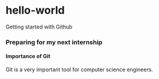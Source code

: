 # hello-world
Getting started with Github
### Preparing for my next internship
#### Importance of Git
Git is a very important tool for computer science engineers.
